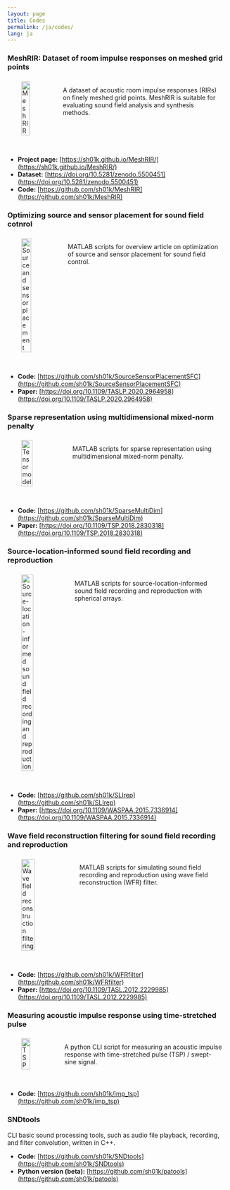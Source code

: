 ```yaml
---
layout: page
title: Codes
permalink: /ja/codes/
lang: ja
---
```


<style>
    #codes { display: flex; align-items: flex-start; gap: 1rem; padding: 0.2rem 1rem 1rem 1rem; }
    img#codes { vertical-align: top; width: 30%; height: auto;}
</style>

### MeshRIR: Dataset of room impulse responses on meshed grid points

<div id="codes">
<img id="codes" src="/img/meshrir.png" alt="MeshRIR">
<p> A dataset of acoustic room impulse responses (RIRs) on finely meshed grid points. MeshRIR is suitable for evaluating sound field analysis and synthesis methods.</p>
</div>

- **Project page:** [https://sh01k.github.io/MeshRIR/](https://sh01k.github.io/MeshRIR/)
- **Dataset:** [https://doi.org/10.5281/zenodo.5500451](https://doi.org/10.5281/zenodo.5500451)
- **Code:** [https://github.com/sh01k/MeshRIR](https://github.com/sh01k/MeshRIR)

### Optimizing source and sensor placement for sound field cotnrol

<div id=codes>
<img id="codes" src="/img/SourceSensorPlacement.png" alt="Source and sensor placement">
<p>MATLAB scripts for overview article on optimization of source and sensor placement for sound field control.</p>
</div>

- **Code:** [https://github.com/sh01k/SourceSensorPlacementSFC](https://github.com/sh01k/SourceSensorPlacementSFC)
- **Paper:** [https://doi.org/10.1109/TASLP.2020.2964958](https://doi.org/10.1109/TASLP.2020.2964958)

### Sparse representation using multidimensional mixed-norm penalty

<div id=codes>
<img id="codes" src="/img/TensorModel.png" alt="Tensor model">
<p>MATLAB scripts for sparse representation using multidimensional mixed-norm penalty.</p>
</div>

- **Code:** [https://github.com/sh01k/SparseMultiDim](https://github.com/sh01k/SparseMultiDim)
- **Paper:** [https://doi.org/10.1109/TSP.2018.2830318](https://doi.org/10.1109/TSP.2018.2830318)

### Source-location-informed sound field recording and reproduction

<div id=codes>
<img id="codes" src="/img/sli_sphere.png" alt="Source-location-informed sound field recording and reproduction">
<p>MATLAB scripts for source-location-informed sound field recording and reproduction with spherical arrays.</p>
</div>

- **Code:** [https://github.com/sh01k/SLIrep](https://github.com/sh01k/SLIrep)
- **Paper:** [https://doi.org/10.1109/WASPAA.2015.7336914](https://doi.org/10.1109/WASPAA.2015.7336914)

### Wave field reconstruction filtering for sound field recording and reproduction

<div id=codes>
<img id="codes" src="/img/wfr_line.png" alt="Wave field reconstruction filtering">
<p>MATLAB scripts for simulating sound field recording and reproduction using wave field reconstruction (WFR) filter.</p>
</div>

- **Code:** [https://github.com/sh01k/WFRfilter](https://github.com/sh01k/WFRfilter)
- **Paper:** [https://doi.org/10.1109/TASL.2012.2229985](https://doi.org/10.1109/TASL.2012.2229985)

### Measuring acoustic impulse response using time-stretched pulse

<div id=codes>
<img id="codes" src="/img/tsp.png" alt="TSP">
<p>A python CLI script for measuring an acoustic impulse response with time-stretched pulse (TSP) / swept-sine signal.</p>
</div>

- **Code:** [https://github.com/sh01k/imp_tsp](https://github.com/sh01k/imp_tsp)

### SNDtools

CLI basic sound processing tools, such as audio file playback, recording, and filter convolution, written in C++.

- **Code:** [https://github.com/sh01k/SNDtools](https://github.com/sh01k/SNDtools)
- **Python version (beta):** [https://github.com/sh01k/patools](https://github.com/sh01k/patools)